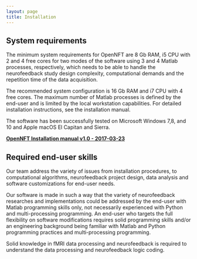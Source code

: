 ```yaml
---
layout: page
title: Installation
---
```


## System requirements

The minimum system requirements for OpenNFT are 8 Gb RAM, i5 CPU with 2 and 4 free cores for two modes of the software using 3 and 4 Matlab processes, respectively, which needs to be able to handle the neurofeedback study design complexity, computational demands and the repetition time of the data acquisition.

The recommended system configuration is 16 Gb RAM and i7 CPU with 4 free cores. The maximum number of Matlab processes is defined by the end-user and is limited by the local workstation capabilities. For detailed installation instructions, see the installation manual.

The software has been successfully tested on Microsoft Windows 7,8, and 10 and Apple macOS El Capitan and Sierra.

**[OpenNFT Installation manual v1.0 - 2017-03-23](https://github.com/OpenNFT/opennft.github.io/blob/master/OpenNFT_Manual_2017-03-23.pdf)**



## Required end-user skills

Our team address the variety of issues from installation procedures, to computational algorithms, neurofeedback project design, data analysis and software customizations for end-user needs.

Our software is made in such a way that the variety of neurofeedback researches and implementations could be addressed by the end-user with Matlab programming skills only, not necessarily experienced with Python and multi-processing programming.
An end-user who targets the full flexibility on software modifications requires solid programming skills and/or an engineering background being familiar with Matlab and Python programming practices and multi-processing programming.

Solid knowledge in fMRI data processing and neurofeedback is required to understand the data processing and neurofeedback logic coding.
